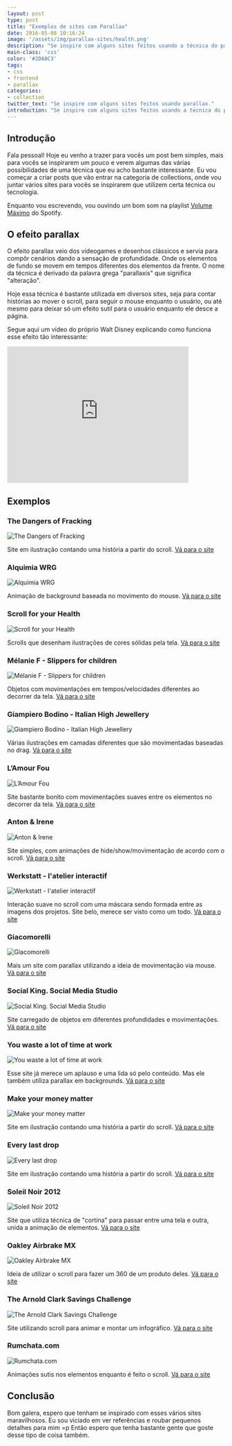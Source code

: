 ```yaml
---
layout: post
type: post
title: "Exemplos de sites com Parallax"
date: 2016-05-08 10:16:24
image: '/assets/img/parallax-sites/health.png'
description: "Se inspire com alguns sites feitos usando a técnica do parallax."
main-class: 'css'
color: '#2DA0C3'
tags:
- css
- frontend
- parallax
categories:
- collection
twitter_text: "Se inspire com alguns sites feitos usando parallax."
introduction: "Se inspire com alguns sites feitos usando a técnica do parallax."
---
```


## Introdução

Fala pessoal! Hoje eu venho a trazer para vocês um post bem simples, mais para vocês se inspirarem um pouco e verem algumas das várias possibilidades de uma técnica que eu acho bastante interessante. Eu vou começar a criar posts que vão entrar na categoria de collections, onde vou juntar vários sites para vocês se inspirarem que utilizem certa técnica ou tecnologia.

Enquanto vou escrevendo, vou ouvindo um bom som na playlist [Volume Máximo](https://open.spotify.com/user/spotifybrazilian/playlist/7w7CeDkSKeGPBfHd3HSi98) do Spotify.

## O efeito parallax

O efeito parallax veio dos videogames e desenhos clássicos e servia para compôr cenários dando a sensação de profundidade. Onde os elementos de fundo se movem em tempos diferentes dos elementos da frente. O nome da técnica é derivado da palavra grega "parallaxis" que significa "alteração".

Hoje essa técnica é bastante utilizada em diversos sites, seja para contar histórias ao mover o scroll, para seguir o mouse enquanto o usuário, ou até mesmo para deixar só um efeito sutil para o usuário enquanto ele desce a página.

Segue aqui um vídeo do próprio Walt Disney explicando como funciona esse efeito tão interessante:

<iframe width="420" height="315" src="https://www.youtube.com/embed/kN-eCBAOw60" frameborder="0" allowfullscreen></iframe>

## Exemplos

### The Dangers of Fracking

![The Dangers of Fracking](/assets/img/parallax-sites/dangers.png)

Site em ilustração contando uma história a partir do scroll. [Vá para o site](http://www.dangersoffracking.com/)


### Alquimia WRG

![Alquimia WRG](/assets/img/parallax-sites/alquimia.png)

Animação de background baseada no movimento do mouse. [Vá para o site](http://www.alquimiawrg.com/#/home)


### Scroll for your Health

![Scroll for your Health](/assets/img/parallax-sites/health.png)

Scrolls que desenham ilustrações de cores sólidas pela tela. [Vá para o site](http://tomerlerner.com/web/scroll/index.html)

### Mélanie F - Slippers for children

![Mélanie F - Slippers for children](/assets/img/parallax-sites/melanie.png)

Objetos com movimentações em tempos/velocidades diferentes ao decorrer da tela. [Vá para o site](http://melanie-f.com/en/)

### Giampiero Bodino - Italian High Jewellery

![Giampiero Bodino - Italian High Jewellery](/assets/img/parallax-sites/giam.png)

Várias ilustrações em camadas diferentes que são movimentadas baseadas no drag. [Vá para o site](http://www.giampierobodino.com/)

### L’Amour Fou

![L’Amour Fou](/assets/img/parallax-sites/lamour.png)

Site bastante bonito com movimentações suaves entre os elementos no decorrer da tela. [Vá para o site](http://www.lamourfou.be/en)

### Anton & Irene

![Anton & Irene](/assets/img/parallax-sites/anton.png)

Site simples, com animações de hide/show/movimentação de acordo com o scroll. [Vá para o site](http://antonandirene.com/)

### Werkstatt - l'atelier interactif

![Werkstatt - l'atelier interactif](/assets/img/parallax-sites/latellier.png)

Interação suave no scroll com uma máscara sendo formada entre as imagens dos projetos. Site belo, merece ser visto como um todo. [Vá para o site](http://www.werkstatt.fr/#/home)

### Giacomorelli

![Giacomorelli](/assets/img/parallax-sites/giaco.png)

Mais um site com parallax utilizando a ideia de movimentação via mouse. [Vá para o site](http://www.giacomorelli.com/)

### Social King. Social Media Studio

![Social King. Social Media Studio](/assets/img/parallax-sites/king.png)

Site carregado de objetos em diferentes profundidades e movimentações. [Vá para o site](http://socialking.ru/eng)

### You waste a lot of time at work

![You waste a lot of time at work](/assets/img/parallax-sites/work.png)

Esse site já merece um aplauso e uma lida só pelo conteúdo. Mas ele também utiliza parallax em backgrounds. [Vá para o site](https://www.atlassian.com/time-wasting-at-work-infographic)

### Make your money matter

![Make your money matter](/assets/img/parallax-sites/money.png)

Site em ilustração contando uma história a partir do scroll. [Vá para o site](http://makeyourmoneymatter.org/)

### Every last drop

![Every last drop](/assets/img/parallax-sites/drop.png)

Site em ilustração contando uma história a partir do scroll. [Vá para o site](http://everylastdrop.co.uk/)

### Soleil Noir 2012

![Soleil Noir 2012](/assets/img/parallax-sites/soleil.png)

Site que utiliza técnica de "cortina" para passar entre uma tela e outra, unida a animação de elementos. [Vá para o site](http://www.soleilnoir.net/believein/#/start)

### Oakley Airbrake MX

![Oakley Airbrake MX](/assets/img/parallax-sites/oakley.png)

Ideia de utilizar o scroll para fazer um 360 de um produto deles. [Vá para o site](http://moto.oakley.com/)

### The Arnold Clark Savings Challenge

![The Arnold Clark Savings Challenge](/assets/img/parallax-sites/arnold.png)

Site utilizando scroll para animar e montar um infográfico. [Vá para o site](http://www.arnoldclark.com/challenge/)

### Rumchata.com

![Rumchata.com](/assets/img/parallax-sites/rum.png)

Animações sutis nos elementos enquanto é feito o scroll. [Vá para o site](http://www.rumchata.com/)

## Conclusão

Bom galera, espero que tenham se inspirado com esses vários sites maravilhosos. Eu sou viciado em ver referências e roubar pequenos detalhes para mim =p
Então espero que tenha bastante gente que goste desse tipo de coisa também.
